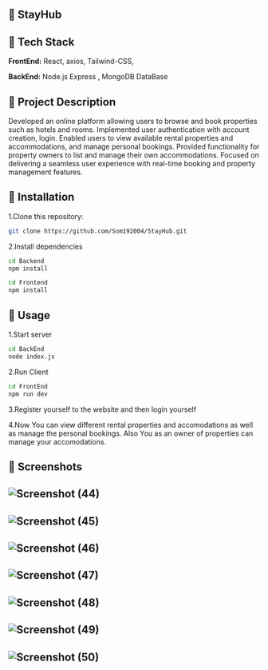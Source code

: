 ## 🔗 StayHub

## 🔗 Tech Stack

**FrontEnd:** React, axios, Tailwind-CSS,

**BackEnd:** Node.js Express , MongoDB DataBase

## 🔗 Project Description

Developed an online platform allowing users to browse and book properties such as hotels and rooms. Implemented user authentication with account creation, login. Enabled users to view available rental properties and accommodations, and manage personal bookings. Provided functionality for property owners to list and manage their own accommodations. Focused on delivering a seamless user experience with real-time booking and property management features.

## 🔗 Installation

1.Clone this repository:

```bash
git clone https://github.com/Som192004/StayHub.git
```

2.Install dependencies

```bash
cd Backend
npm install

cd Frontend
npm install
```

## 🔗 Usage

1.Start server

```bash
cd BackEnd
node index.js
```

2.Run Client

```bash
cd FrontEnd
npm run dev
```

3.Register yourself to the website and then login yourself

4.Now You can view different rental properties and accomodations as well as manage the personal bookings. Also You as an owner of properties can manage your accomodations.

## 🔗 Screenshots

![Screenshot (44)](https://github.com/user-attachments/assets/a65a9183-a82d-4659-8933-a15f9cf920ea)
---

![Screenshot (45)](https://github.com/user-attachments/assets/cfa91d2c-169e-46f6-8179-b60b7613994c)
---

![Screenshot (46)](https://github.com/user-attachments/assets/8b05fb62-3b4c-40bf-98d6-2ac09ce976e1)
---

![Screenshot (47)](https://github.com/user-attachments/assets/34c5e82d-f14a-40e6-bf06-1f6265a6885f)
---

![Screenshot (48)](https://github.com/user-attachments/assets/f0272758-02c3-4350-a9e3-60ce3983c5a0)
---

![Screenshot (49)](https://github.com/user-attachments/assets/1b11ec7a-ffb1-4999-9e63-f360903d6242)
---

![Screenshot (50)](https://github.com/user-attachments/assets/4a3a1ad9-2aca-4232-afd6-292038386c37)
---
